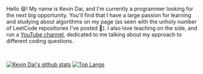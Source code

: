 <!--
**kevindai777/kevindai777** is a ✨ _special_ ✨ repository because its `README.md` (this file) appears on your GitHub profile.

Here are some ideas to get you started:

- 🔭 I’m currently working on ...
- 🌱 I’m currently learning ...
- 👯 I’m looking to collaborate on ...
- 🤔 I’m looking for help with ...
- 💬 Ask me about ...
- 📫 How to reach me: ...
- 😄 Pronouns: ...
- ⚡ Fun fact: ...
-->

Hello 😄! My name is Kevin Dai, and I'm currently a programmer looking for the next big opportunity. You'll find that I have a large passion for learning and studying about algorithms on my page (as seen with the unholy number of LeetCode repositories I've posted 🤔). I also love teaching on the side, and run a [YouTube channel](https://www.youtube.com/channel/UCbYIqMHpAuKkUz3Z--KJHqQ), dedicated to me talking about my approach to different coding questions.

<br>

[![Kevin Dai's github stats](https://github-readme-stats.vercel.app/api?username=kevindai777&show_icons=true&line_height=21&show_icons=true&theme=vue)](https://github.com/anuraghazra/github-readme-stats)
[![Top Langs](https://github-readme-stats.vercel.app/api/top-langs/?username=kevindai777&show_icons=true&layout=compact&theme=vue)](https://github.com/anuraghazra/github-readme-stats)
